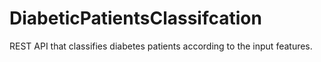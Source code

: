 # DiabeticPatientsClassifcation
REST API that classifies diabetes patients according to the input features.
